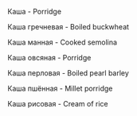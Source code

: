 Каша - Porridge

Каша гречневая - Boiled buckwheat

Каша манная - Cooked semolina

Каша овсяная - Porridge

Каша перловая - Boiled pearl barley

Каша пшённая - Millet porridge

Каша рисовая - Cream of rice